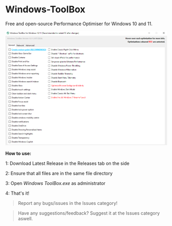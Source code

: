 # Windows-ToolBox
Free and open-source Performance Optimiser for Windows 10 and 11.

![alt text](https://github.com/danielm3600/Windows-ToolBox/blob/main/Capture.PNG)

**How to use:**

1: Download Latest Release in the Releases tab on the side

2: Ensure that all files are in the same file directory

3: Open *Windows ToolBox.exe* as administrator

4: That's it!

> Report any bugs/issues in the Issues category!

> Have any suggestions/feedback? Suggest it at the Issues category aswell.

